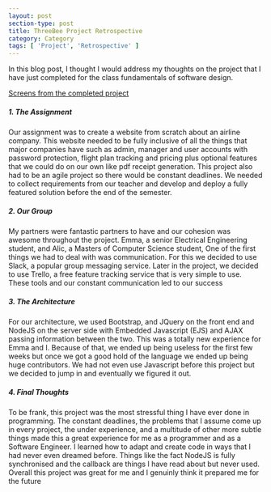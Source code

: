 ```yaml
---
layout: post
section-type: post
title: ThreeBee Project Retrospective
category: Category
tags: [ 'Project', 'Retrospective' ]
---
```

In this blog post, I thought I would address my thoughts on the project
that I have just completed for the class fundamentals of software design.

[Screens from the completed project](https://drive.google.com/drive/folders/0B2fHBJc2N_HiWVdoX1U2dmFWMTA?usp=sharing)

##### 1. The Assignment
Our assignment was to create a website from scratch about an airline company.
This website needed to be fully inclusive of all the things that major companies
have such as admin, manager and user accounts with password protection, flight
plan tracking and pricing plus optional features that we could do on our own
like pdf receipt generation. This project also had to be an agile project
so there would be constant deadlines. We needed to collect requirements from our
teacher and develop and deploy a fully featured solution before the end of
the semester.

##### 2. Our Group

My partners were fantastic partners to have and our cohesion was awesome
throughout the project. Emma, a senior Electrical Engineering student,
and Alic, a Masters of Computer Science student, One of the first things
we had to deal with was communication. For this we decided to use Slack,
a popular group messaging service. Later in the project, we decided to use
Trello, a free feature tracking service that is very simple to use. These
tools and our constant communication led to our success

##### 3. The Architecture

For our architecture, we used Bootstrap, and JQuery on the front end and NodeJS
on the server side with Embedded Javascript (EJS) and AJAX passing information
between the two. This was a totally new experience for Emma and I. Because
of that, we ended up being useless for the first few weeks but once we
got a good hold of the language we ended up being huge contributors.
We had not even use Javascript before this project but we decided to jump
in and eventually we figured it out.

##### 4. Final Thoughts

To be frank, this project was the most stressful thing I have ever done in
programming. The constant deadlines, the problems that I assume come up in
every project, the under experience, and a multitude of other more subtle things
made this a great experience for me as a programmer and as a Software Engineer.
I learned how to adapt and create code in ways that I had never even dreamed
before. Things like the fact NodeJS is fully synchronised and the callback are
things I have read about but never used. Overall this project was great for me
and I genuinly think it prepared me for the future